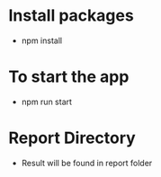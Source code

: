 # Install packages
 - npm install

# To start the app
 - npm run start


# Report Directory
 - Result will be found in report folder